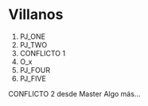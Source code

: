 # Villanos

1. PJ_ONE
2. PJ_TWO
3. CONFLICTO 1
4. O_x
5. PJ_FOUR
6. PJ_FIVE

CONFLICTO 2 desde Master
Algo más...
